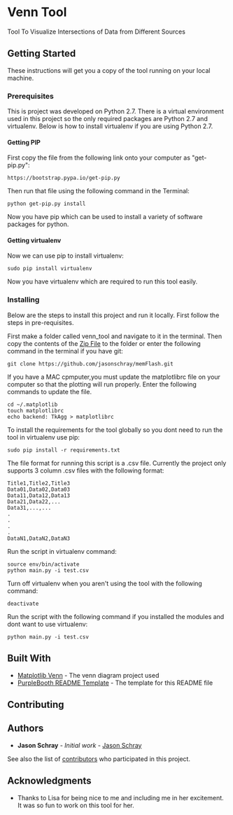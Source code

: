 # Venn Tool

Tool To Visualize Intersections of Data from Different Sources

## Getting Started

These instructions will get you a copy of the tool running on your local machine.

### Prerequisites

This is project was developed on Python 2.7. There is a virtual environment used in this project so the only required packages are Python 2.7 and virtualenv. Below is how to install virtualenv if you are using Python 2.7.

#### Getting PIP
    
First copy the file from the following link onto your computer as "get-pip.py":

```
https://bootstrap.pypa.io/get-pip.py
```

Then run that file using the following command in the Terminal:

```
python get-pip.py install
```

Now you have pip which can be used to install a variety of software packages for python.

#### Getting virtualenv
Now we can use pip to install virtualenv:

```
sudo pip install virtualenv
```

Now you have virtualenv which are required to run this tool easily.

### Installing

Below are the steps to install this project and run it locally. First follow the steps in pre-requisites.

First make a folder called venn_tool and navigate to it in the terminal. Then copy the contents of the [Zip File](https://github.com/jasonschray/memFlash/archive/master.zip) to the folder or  enter the following command in the terminal if you have git:

```
git clone https://github.com/jasonschray/memFlash.git
```

If you have a MAC cpmputer,you must update the matplotlibrc file on your computer so that the plotting will run properly. Enter the following commands to update the file. 

```
cd ~/.matplotlib
touch matplotlibrc
echo backend: TkAgg > matplotlibrc
```

To install the requirements for the tool globally so you dont need to run the tool in virtualenv use pip:

```
sudo pip install -r requirements.txt
```

The file format for running this script is a .csv file. Currently the project only supports 3 column .csv files with the following format:

```
Title1,Title2,Title3
Data01,Data02,Data03
Data11,Data12,Data13
Data21,Data22,...
Data31,...,...
.
.
.
.
DataN1,DataN2,DataN3
```

Run the script in virtualenv command:

```
source env/bin/activate
python main.py -i test.csv
```

Turn off virtualenv when you aren't using the tool with the following command:

```
deactivate
```

Run the script with the following command if you installed the modules and dont want to use virtualenv:

```
python main.py -i test.csv

```


## Built With

* [Matplotlib Venn](https://pypi.python.org/pypi/matplotlib-venn) - The venn diagram project used
* [PurpleBooth README Template](https://gist.github.com/PurpleBooth/109311bb0361f32d87a2) - The template for this README file

## Contributing

## Authors

* **Jason Schray** - *Initial work* - [Jason Schray](https://github.com/jasonschray)

See also the list of [contributors](https://github.com/your/project/contributors) who participated in this project.


## Acknowledgments

* Thanks to Lisa for being nice to me and including me in her excitement. It was so fun to work on this tool for her.

